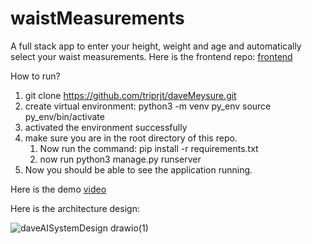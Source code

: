 # waistMeasurements
A full stack app to enter your height, weight and age and automatically select your waist measurements.
Here is the frontend repo: [frontend](https://github.com/triprjt/daveMeysureFrontend)


How to run?
1. git clone https://github.com/triprjt/daveMeysure.git
2. create virtual environment:
    python3 -m venv py_env
    source py_env/bin/activate
3. activated the environment successfully    
4. make sure you are in the root directory of this repo. 
    1. Now run the command: pip install -r requirements.txt
    2. now run python3 manage.py runserver    
4. Now you should be able to see the application running.


Here is the demo [video](https://drive.google.com/file/d/172j7aas2LY1c6q0El6KyHLCZePTy4cw6/view?usp=share_link)

Here is the architecture design: 


![daveAISystemDesign drawio(1)](https://user-images.githubusercontent.com/108673979/233791831-1b42e70d-dc08-4a82-a4d4-50f335223c5c.png)
